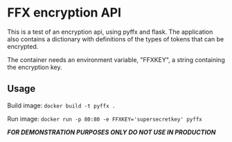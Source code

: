 # FFX encryption API

This is a test of an encryption api, using pyffx and flask. The application also contains a dictionary with definitions of the types of tokens that can be encrypted.

The container needs an environment variable, "FFXKEY", a string containing the encryption key.

## Usage

Build image: `docker build -t pyffx .`

Run image: `docker run -p 80:80 -e FFXKEY='supersecretkey' pyffx`


***FOR DEMONSTRATION PURPOSES ONLY DO NOT USE IN PRODUCTION***
